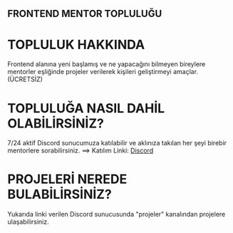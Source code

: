 ## FRONTEND MENTOR TOPLULUĞU

# TOPLULUK HAKKINDA
Frontend alanına yeni başlamış ve ne yapacağını bilmeyen bireylere mentorler eşliğinde projeler verilerek kişileri geliştirmeyi amaçlar. (ÜCRETSİZ)

# TOPLULUĞA NASIL DAHİL OLABİLİRSİNİZ?
7/24 aktif Discord sunucumuza katılabilir ve aklınıza takılan her şeyi birebir mentorlere sorabilirsiniz. ==> Katılım Linki: [Discord](https://discord.gg/hUz3hVDzJE)

# PROJELERİ NEREDE BULABİLİRSİNİZ?
Yukarıda linki verilen Discord sunucusunda "projeler" kanalından projelere ulaşabilirsiniz.

